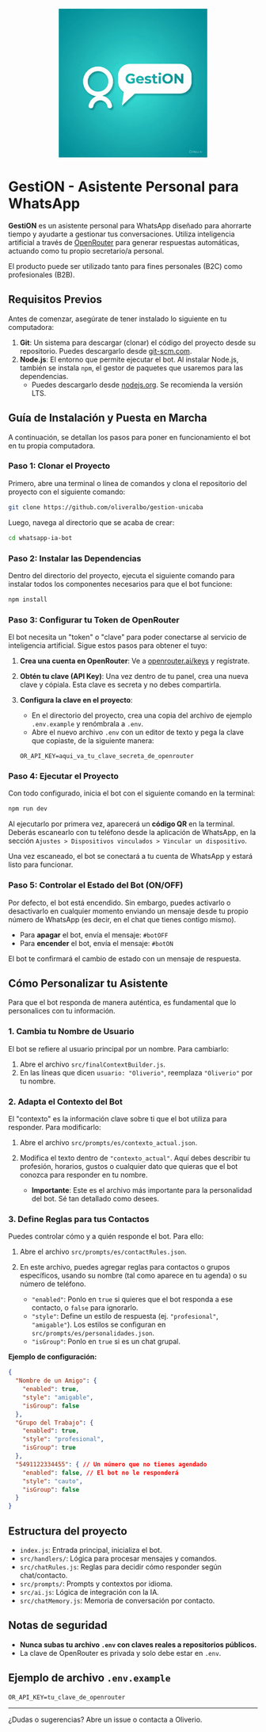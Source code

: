 <p align="center">
  <img src="./assets/logo.jpeg" alt="GestiON Logo" width="300"/>
</p>

# GestiON - Asistente Personal para WhatsApp

**GestiON** es un asistente personal para WhatsApp diseñado para ahorrarte tiempo y ayudarte a gestionar tus conversaciones. Utiliza inteligencia artificial a través de [OpenRouter](https://openrouter.ai/) para generar respuestas automáticas, actuando como tu propio secretario/a personal.

El producto puede ser utilizado tanto para fines personales (B2C) como profesionales (B2B).

## Requisitos Previos

Antes de comenzar, asegúrate de tener instalado lo siguiente en tu computadora:

1.  **Git**: Un sistema para descargar (clonar) el código del proyecto desde su repositorio. Puedes descargarlo desde [git-scm.com](https://git-scm.com/).
2.  **Node.js**: El entorno que permite ejecutar el bot. Al instalar Node.js, también se instala `npm`, el gestor de paquetes que usaremos para las dependencias.
    -   Puedes descargarlo desde [nodejs.org](https://nodejs.org/). Se recomienda la versión LTS.

## Guía de Instalación y Puesta en Marcha

A continuación, se detallan los pasos para poner en funcionamiento el bot en tu propia computadora.

### Paso 1: Clonar el Proyecto

Primero, abre una terminal o línea de comandos y clona el repositorio del proyecto con el siguiente comando:

```bash
git clone https://github.com/oliveralbo/gestion-unicaba
```

Luego, navega al directorio que se acaba de crear:

```bash
cd whatsapp-ia-bot
```

### Paso 2: Instalar las Dependencias

Dentro del directorio del proyecto, ejecuta el siguiente comando para instalar todos los componentes necesarios para que el bot funcione:

```bash
npm install
```

### Paso 3: Configurar tu Token de OpenRouter

El bot necesita un "token" o "clave" para poder conectarse al servicio de inteligencia artificial. Sigue estos pasos para obtener el tuyo:

1.  **Crea una cuenta en OpenRouter**: Ve a [openrouter.ai/keys](https://openrouter.ai/keys) y regístrate.
2.  **Obtén tu clave (API Key)**: Una vez dentro de tu panel, crea una nueva clave y cópiala. Esta clave es secreta y no debes compartirla.
3.  **Configura la clave en el proyecto**:
    -   En el directorio del proyecto, crea una copia del archivo de ejemplo `.env.example` y renómbrala a `.env`.
    -   Abre el nuevo archivo `.env` con un editor de texto y pega la clave que copiaste, de la siguiente manera:

    ```
    OR_API_KEY=aqui_va_tu_clave_secreta_de_openrouter
    ```

### Paso 4: Ejecutar el Proyecto

Con todo configurado, inicia el bot con el siguiente comando en la terminal:

```bash
npm run dev
```

Al ejecutarlo por primera vez, aparecerá un **código QR** en la terminal. Deberás escanearlo con tu teléfono desde la aplicación de WhatsApp, en la sección `Ajustes > Dispositivos vinculados > Vincular un dispositivo`.

Una vez escaneado, el bot se conectará a tu cuenta de WhatsApp y estará listo para funcionar.

### Paso 5: Controlar el Estado del Bot (ON/OFF)

Por defecto, el bot está encendido. Sin embargo, puedes activarlo o desactivarlo en cualquier momento enviando un mensaje desde tu propio número de WhatsApp (es decir, en el chat que tienes contigo mismo).

-   Para **apagar** el bot, envía el mensaje: `#botOFF`
-   Para **encender** el bot, envía el mensaje: `#botON`

El bot te confirmará el cambio de estado con un mensaje de respuesta.

## Cómo Personalizar tu Asistente

Para que el bot responda de manera auténtica, es fundamental que lo personalices con tu información.

### 1. Cambia tu Nombre de Usuario

El bot se refiere al usuario principal por un nombre. Para cambiarlo:

1.  Abre el archivo `src/finalContextBuilder.js`.
2.  En las líneas que dicen `usuario: "Oliverio"`, reemplaza `"Oliverio"` por tu nombre.

### 2. Adapta el Contexto del Bot

El "contexto" es la información clave sobre ti que el bot utiliza para responder. Para modificarlo:

1.  Abre el archivo `src/prompts/es/contexto_actual.json`.
2.  Modifica el texto dentro de `"contexto_actual"`. Aquí debes describir tu profesión, horarios, gustos o cualquier dato que quieras que el bot conozca para responder en tu nombre.

    *   **Importante**: Este es el archivo más importante para la personalidad del bot. Sé tan detallado como desees.

### 3. Define Reglas para tus Contactos

Puedes controlar cómo y a quién responde el bot. Para ello:

1.  Abre el archivo `src/prompts/es/contactRules.json`.
2.  En este archivo, puedes agregar reglas para contactos o grupos específicos, usando su nombre (tal como aparece en tu agenda) o su número de teléfono.

    -   `"enabled"`: Ponlo en `true` si quieres que el bot responda a ese contacto, o `false` para ignorarlo.
    -   `"style"`: Define un estilo de respuesta (ej. `"profesional"`, `"amigable"`). Los estilos se configuran en `src/prompts/es/personalidades.json`.
    -   `"isGroup"`: Ponlo en `true` si es un chat grupal.

**Ejemplo de configuración:**

```json
{
  "Nombre de un Amigo": {
    "enabled": true,
    "style": "amigable",
    "isGroup": false
  },
  "Grupo del Trabajo": {
    "enabled": true,
    "style": "profesional",
    "isGroup": true
  },
  "5491122334455": { // Un número que no tienes agendado
    "enabled": false, // El bot no le responderá
    "style": "cauto",
    "isGroup": false
  }
}
```

## Estructura del proyecto

- `index.js`: Entrada principal, inicializa el bot.
- `src/handlers/`: Lógica para procesar mensajes y comandos.
- `src/chatRules.js`: Reglas para decidir cómo responder según chat/contacto.
- `src/prompts/`: Prompts y contextos por idioma.
- `src/ai.js`: Lógica de integración con la IA.
- `src/chatMemory.js`: Memoria de conversación por contacto.

## Notas de seguridad

- **Nunca subas tu archivo `.env` con claves reales a repositorios públicos.**
- La clave de OpenRouter es privada y solo debe estar en `.env`.

## Ejemplo de archivo `.env.example`

```env
OR_API_KEY=tu_clave_de_openrouter
```

---

¿Dudas o sugerencias? Abre un issue o contacta a Oliverio.

